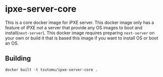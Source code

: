 # ipxe-server-core
This is a core docker image for iPXE server.
This docker image only has a feature of iPXE not a server that provide any OS images to boot and install(`next-server`).
This docker image requires preparing `next-server` on your own or build it that is based this image if you want to install OS or boot an OS.

## Building
```
docker built -t tsutomu/ipxe-server-core .
```

